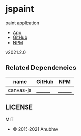 # jspaint

paint application

- [App](https://iamanubhavsaini.github.io/jspaint)
- [GitHub](https://github.com/IAmAnubhavSaini/jspaint)
- [NPM](https://www.npmjs.com/package/jspaint)

v2021.2.0

## Related Dependencies

| name      | GitHub                                                 | NPM                                               |
| --------- | ------------------------------------------------------ | ------------------------------------------------- |
| canvas-js | [______](https://github.com/IAmAnubhavSaini/canvas-js) | [______](https://www.npmjs.com/package/canvas-js) |

## LICENSE

MIT

- &copy; 2015-2021 Anubhav
